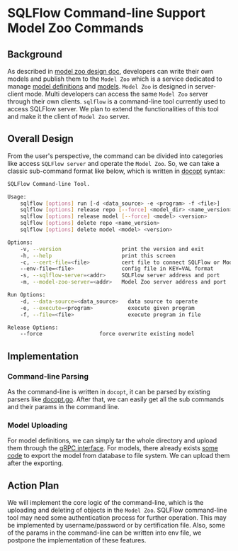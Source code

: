 # SQLFlow Command-line Support Model Zoo Commands

## Background

As described in [model zoo design doc](contribute_models_new.md), developers can write their own models and publish them to the `Model Zoo` which is a service dedicated to manage [model definitions](https://github.com/sql-machine-learning/sqlflow/blob/develop/doc/design/model_zoo.md#concepts) and [models](https://github.com/sql-machine-learning/sqlflow/blob/develop/doc/design/model_zoo.md#concepts). `Model Zoo` is designed in server-client mode. Multi developers can access the same `Model Zoo` server through their own clients. `sqlflow` is a command-line tool currently used to access SQLFlow server. We plan to extend the functionalities of this tool and make it the client of `Model Zoo` server.

## Overall Design
From the user's perspective, the command can be divided into categories like access `SQLFlow server` and operate the `Model Zoo`. So, we can take a classic sub-command format like below, which is written in [docopt](http://docopt.org/) syntax:
```bash
SQLFlow Command-line Tool.

Usage:
    sqlflow [options] run [-d <data_source> -e <program> -f <file>]
    sqlflow [options] release repo [--force] <model_dir> <name_version>
    sqlflow [options] release model [--force] <model> <version>
    sqlflow [options] delete repo <name_version>
    sqlflow [options] delete model <model> <version>

Options:
    -v, --version                   print the version and exit
    -h, --help                      print this screen
    -c, --cert-file=<file>          cert file to connect SQLFlow or Model Zoo server
    --env-file=<file>               config file in KEY=VAL format
    -s, --sqlflow-server=<addr>     SQLFlow server address and port
    -m, --model-zoo-server=<addr>   Model Zoo server address and port

Run Options:
    -d, --data-source=<data_source>   data source to operate
    -e, --execute=<program>           execute given program
    -f, --file=<file>                 execute program in file

Release Options:
    --force                  force overwrite existing model

```
## Implementation

### Command-line Parsing
As the command-line is written in `docopt`, it can be parsed by existing parsers like [docopt.go](https://github.com/docopt/docopt.go). After that, we can easily get all the sub commands and their params in the command line.

### Model Uploading
For model definitions, we can simply tar the whole directory and upload them through the [gRPC interface](https://github.com/sql-machine-learning/sqlflow/blob/14d6a28be13418bec8a17091a0db22b5c76a1fc2/pkg/proto/modelzooserver.proto#L91). For models, there already exists [some code](https://github.com/sql-machine-learning/sqlflow/blob/14d6a28be13418bec8a17091a0db22b5c76a1fc2/pkg/model/model.go#L77) to export the model from database to file system. We can upload them after the exporting.

## Action Plan
We will implement the core logic of the command-line, which is the uploading and deleting of objects in the `Model Zoo`.
SQLFlow command-line tool may need some authentication process for further operation. This may be implemented by username/password or by certification file. Also, some of the params in the command-line can be written into env file, we postpone the implementation of these features.